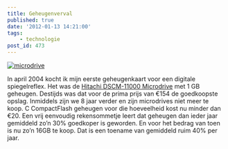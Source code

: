```yaml
---
title: Geheugenverval
published: true
date: '2012-01-13 14:21:00'
tags:
    - technologie
post_id: 473
---
```


[![microdrive](/wp-content/uploads/2009/08/microdrive.jpg "microdrive")](/wp-content/uploads/2009/08/microdrive.jpg)

In april 2004 kocht ik mijn eerste geheugenkaart voor een digitale spiegelreflex. Het was de [Hitachi DSCM-11000 Microdrive](https://robertvanbregt.nl/2004/02/17/microdrive/) met 1 GB geheugen. Destijds was dat voor de prima prijs van €154 de goedkoopste opslag. Inmiddels zijn we 8 jaar verder en zijn microdrives niet meer te koop. C CompactFlash geheugen voor die hoeveelheid kost nu minder dan €20. Een vrij eenvoudig rekensommetje leert dat geheugen dan ieder jaar gemiddeld zo’n 30% goedkoper is geworden. En voor het bedrag van toen is nu zo’n 16GB te koop. Dat is een toename van gemiddeld ruim 40% per jaar.
